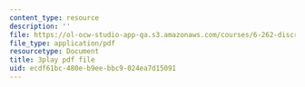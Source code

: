 ```yaml
---
content_type: resource
description: ''
file: https://ol-ocw-studio-app-qa.s3.amazonaws.com/courses/6-262-discrete-stochastic-processes-spring-2011/ecdf61bc480eb9eebbc9024ea7d15091_ct0QGoi3n4Q.pdf
file_type: application/pdf
resourcetype: Document
title: 3play pdf file
uid: ecdf61bc-480e-b9ee-bbc9-024ea7d15091
---
```

